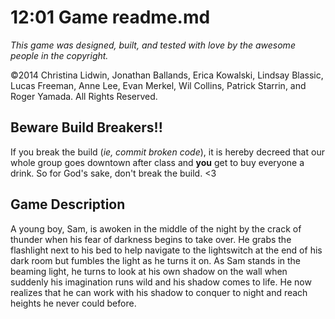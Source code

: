<h1>12:01 Game readme.md</h1>

<em>This game was designed, built, and tested with love by the awesome people in the copyright.</em>

©2014 Christina Lidwin, Jonathan Ballands, Erica Kowalski, Lindsay Blassic, Lucas Freeman, Anne Lee,
Evan Merkel, Wil Collins, Patrick Starrin, and Roger Yamada. All Rights Reserved.

<h2>Beware Build Breakers!!</h2>

If you break the build (<em>ie, commit broken code</em>), it is hereby decreed that our whole group goes downtown after class and <b>you</b> get to buy everyone a drink. So for God's sake, don't break the build. <3

<h2>Game Description</h2>

A young boy, Sam, is awoken in the middle of the night by the crack of thunder when his fear of darkness begins to take over. He grabs the flashlight next to his bed to help navigate to the lightswitch at the end of his dark room but fumbles the light as he turns it on. As Sam stands in the beaming light, he turns to look at his own shadow on the wall when suddenly his imagination runs wild and his shadow comes to life. He now realizes that he can work with his shadow to conquer to night and reach heights he never could before.
